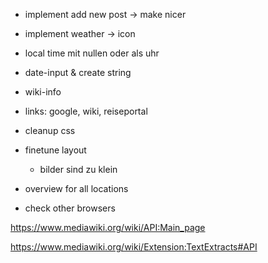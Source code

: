 * implement add new post -> make nicer
* implement weather -> icon
* local time mit nullen oder als uhr
* date-input & create string
* wiki-info
* links: google, wiki, reiseportal
* cleanup css

* finetune layout
    * bilder sind zu klein  
* overview for all locations
* check other browsers


https://www.mediawiki.org/wiki/API:Main_page

https://www.mediawiki.org/wiki/Extension:TextExtracts#API
